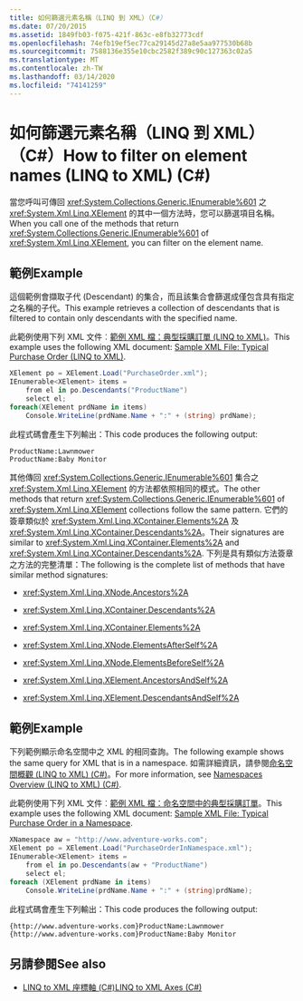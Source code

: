 ```yaml
---
title: 如何篩選元素名稱（LINQ 到 XML）（C#）
ms.date: 07/20/2015
ms.assetid: 1849fb03-f075-421f-863c-e8fb32773cdf
ms.openlocfilehash: 74efb19ef5ec77ca29145d27a8e5aa977530b68b
ms.sourcegitcommit: 7588136e355e10cbc2582f389c90c127363c02a5
ms.translationtype: MT
ms.contentlocale: zh-TW
ms.lasthandoff: 03/14/2020
ms.locfileid: "74141259"
---
```

# <a name="how-to-filter-on-element-names-linq-to-xml-c"></a><span data-ttu-id="207c9-102">如何篩選元素名稱（LINQ 到 XML）（C#）</span><span class="sxs-lookup"><span data-stu-id="207c9-102">How to filter on element names (LINQ to XML) (C#)</span></span>
<span data-ttu-id="207c9-103">當您呼叫可傳回 <xref:System.Collections.Generic.IEnumerable%601> 之 <xref:System.Xml.Linq.XElement> 的其中一個方法時，您可以篩選項目名稱。</span><span class="sxs-lookup"><span data-stu-id="207c9-103">When you call one of the methods that return <xref:System.Collections.Generic.IEnumerable%601> of <xref:System.Xml.Linq.XElement>, you can filter on the element name.</span></span>  
  
## <a name="example"></a><span data-ttu-id="207c9-104">範例</span><span class="sxs-lookup"><span data-stu-id="207c9-104">Example</span></span>  
 <span data-ttu-id="207c9-105">這個範例會擷取子代 (Descendant) 的集合，而且該集合會篩選成僅包含具有指定之名稱的子代。</span><span class="sxs-lookup"><span data-stu-id="207c9-105">This example retrieves a collection of descendants that is filtered to contain only descendants with the specified name.</span></span>  
  
 <span data-ttu-id="207c9-106">此範例使用下列 XML 文件︰[範例 XML 檔：典型採購訂單 (LINQ to XML)](./sample-xml-file-typical-purchase-order-linq-to-xml-1.md)。</span><span class="sxs-lookup"><span data-stu-id="207c9-106">This example uses the following XML document: [Sample XML File: Typical Purchase Order (LINQ to XML)](./sample-xml-file-typical-purchase-order-linq-to-xml-1.md).</span></span>  
  
```csharp  
XElement po = XElement.Load("PurchaseOrder.xml");  
IEnumerable<XElement> items =  
    from el in po.Descendants("ProductName")  
    select el;  
foreach(XElement prdName in items)  
    Console.WriteLine(prdName.Name + ":" + (string) prdName);  
```  
  
 <span data-ttu-id="207c9-107">此程式碼會產生下列輸出：</span><span class="sxs-lookup"><span data-stu-id="207c9-107">This code produces the following output:</span></span>  
  
```output  
ProductName:Lawnmower  
ProductName:Baby Monitor  
```  
  
 <span data-ttu-id="207c9-108">其他傳回 <xref:System.Collections.Generic.IEnumerable%601> 集合之 <xref:System.Xml.Linq.XElement> 的方法都依照相同的模式。</span><span class="sxs-lookup"><span data-stu-id="207c9-108">The other methods that return <xref:System.Collections.Generic.IEnumerable%601> of <xref:System.Xml.Linq.XElement> collections follow the same pattern.</span></span> <span data-ttu-id="207c9-109">它們的簽章類似於 <xref:System.Xml.Linq.XContainer.Elements%2A> 及 <xref:System.Xml.Linq.XContainer.Descendants%2A>。</span><span class="sxs-lookup"><span data-stu-id="207c9-109">Their signatures are similar to <xref:System.Xml.Linq.XContainer.Elements%2A> and <xref:System.Xml.Linq.XContainer.Descendants%2A>.</span></span> <span data-ttu-id="207c9-110">下列是具有類似方法簽章之方法的完整清單：</span><span class="sxs-lookup"><span data-stu-id="207c9-110">The following is the complete list of methods that have similar method signatures:</span></span>  
  
- <xref:System.Xml.Linq.XNode.Ancestors%2A>  
  
- <xref:System.Xml.Linq.XContainer.Descendants%2A>  
  
- <xref:System.Xml.Linq.XContainer.Elements%2A>  
  
- <xref:System.Xml.Linq.XNode.ElementsAfterSelf%2A>  
  
- <xref:System.Xml.Linq.XNode.ElementsBeforeSelf%2A>  
  
- <xref:System.Xml.Linq.XElement.AncestorsAndSelf%2A>  
  
- <xref:System.Xml.Linq.XElement.DescendantsAndSelf%2A>  
  
## <a name="example"></a><span data-ttu-id="207c9-111">範例</span><span class="sxs-lookup"><span data-stu-id="207c9-111">Example</span></span>  
 <span data-ttu-id="207c9-112">下列範例顯示命名空間中之 XML 的相同查詢。</span><span class="sxs-lookup"><span data-stu-id="207c9-112">The following example shows the same query for XML that is in a namespace.</span></span> <span data-ttu-id="207c9-113">如需詳細資訊，請參閱[命名空間概觀 (LINQ to XML) (C#)](namespaces-overview-linq-to-xml.md)。</span><span class="sxs-lookup"><span data-stu-id="207c9-113">For more information, see [Namespaces Overview (LINQ to XML) (C#)](namespaces-overview-linq-to-xml.md).</span></span>  
  
 <span data-ttu-id="207c9-114">此範例使用下列 XML 文件︰[範例 XML 檔：命名空間中的典型採購訂單](./sample-xml-file-typical-purchase-order-in-a-namespace.md)。</span><span class="sxs-lookup"><span data-stu-id="207c9-114">This example uses the following XML document: [Sample XML File: Typical Purchase Order in a Namespace](./sample-xml-file-typical-purchase-order-in-a-namespace.md).</span></span>  
  
```csharp  
XNamespace aw = "http://www.adventure-works.com";  
XElement po = XElement.Load("PurchaseOrderInNamespace.xml");  
IEnumerable<XElement> items =  
    from el in po.Descendants(aw + "ProductName")  
    select el;  
foreach (XElement prdName in items)  
    Console.WriteLine(prdName.Name + ":" + (string)prdName);  
```  
  
 <span data-ttu-id="207c9-115">此程式碼會產生下列輸出：</span><span class="sxs-lookup"><span data-stu-id="207c9-115">This code produces the following output:</span></span>  
  
```output  
{http://www.adventure-works.com}ProductName:Lawnmower  
{http://www.adventure-works.com}ProductName:Baby Monitor  
```  
  
## <a name="see-also"></a><span data-ttu-id="207c9-116">另請參閱</span><span class="sxs-lookup"><span data-stu-id="207c9-116">See also</span></span>

- [<span data-ttu-id="207c9-117">LINQ to XML 座標軸 (C#)</span><span class="sxs-lookup"><span data-stu-id="207c9-117">LINQ to XML Axes (C#)</span></span>](./linq-to-xml-axes-overview.md)
